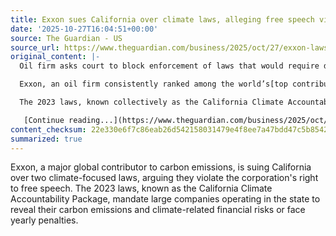 ```yaml
---
title: Exxon sues California over climate laws, alleging free speech violations
date: '2025-10-27T16:04:51+00:00'
source: The Guardian - US
source_url: https://www.theguardian.com/business/2025/oct/27/exxon-lawsuit-california-climate-emissions
original_content: |-
  Oil firm asks court to block enforcement of laws that would require disclosure of planet-heating carbon emissions

  Exxon, an oil firm consistently ranked among the world’s[top contributors](https://www.theguardian.com/environment/2019/oct/09/revealed-20-firms-third-carbon-emissions) to global carbon emissions, is suing the state of California over two climate-focused state laws, arguing that the rules infringe upon the corporation’s right to free speech.

  The 2023 laws, known collectively as the California Climate Accountability Package, will require large companies doing business in the state to disclose both their planet-heating carbon emissions and their climate-related financial risks, or face annual penalties.

   [Continue reading...](https://www.theguardian.com/business/2025/oct/27/exxon-lawsuit-california-climate-emissions)
content_checksum: 22e330e6f7c86eab26d542158031479e4f8ee7a47bdd47c5b8542abc42f9e5b7
summarized: true
---
```


Exxon, a major global contributor to carbon emissions, is suing California over two climate-focused laws, arguing they violate the corporation's right to free speech. The 2023 laws, known as the California Climate Accountability Package, mandate large companies operating in the state to reveal their carbon emissions and climate-related financial risks or face yearly penalties.